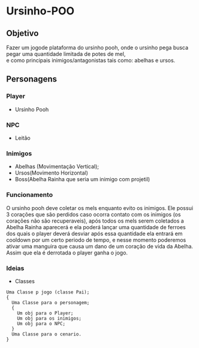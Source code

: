 # Ursinho-POO

## Objetivo
Fazer um jogode plataforma do ursinho pooh, onde o ursinho pega busca pegar uma quantidade limitada de potes de mel,<br> e como principais inimigos/antagonistas tais como: abelhas e ursos.

## Personagens

### Player
* Ursinho Pooh
### NPC
* Leitão
### Inimigos
* Abelhas (Movimentação Vertical);
* Ursos(Movimento Horizontal)
* Boss(Abelha Rainha que seria um inimigo com projetil)

### Funcionamento
O ursinho pooh deve coletar os mels enquanto evito os inimigos. Ele possui 3 corações que são perdidos caso ocorra contato com os inimigos (os corações não são recuperaveis), após todos os mels serem coletados a Abelha Rainha aparecerá e ela poderá lançar uma quantidade de ferroes dos quais o player deverá desviar após essa quantidade ela entrará em cooldown por um certo periodo de tempo, e nesse momento poderemos ativar uma manguira que causa um dano de um coração de vida da Abelha. Assim que ela é derrotada o player ganha o jogo.

### Ideias
* Classes
```
Uma Classe p jogo (classe Pai);
{
  Uma Classe para o personagem;
  {
    Um obj para o Player;
    Um obj para os inimigos;
    Um obj para o NPC;
  }
  Uma Classe para o cenario.
}
```
